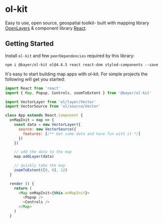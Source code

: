 # ol-kit
Easy to use, open source, geospatial toolkit- built with mapping library [OpenLayers](https://github.com/openlayers/openlayers) & component library [React](https://github.com/facebook/react).

## Getting Started
Install `ol-kit` and few `peerDependencies` required by this library:

```
npm i @bayer/ol-kit ol@4.6.5 react react-dom styled-components --save
```

It's easy to start building map apps with ol-kit. For simple projects the following will get you started:
```javascript
import React from 'react'
import { Map, Popup, Controls, zoomToExtent } from '@bayer/ol-kit'

import VectorLayer from 'ol/layer/Vector'
import VectorSource from 'ol/source/Vector'

class App extends React.Component {
  onMapInit = map => {
    const data = new VectorLayer({
      source: new VectorSource({
        features: [/** Get some data and have fun with it */]
      })
    })

    // add the data to the map
    map.addLayer(data)

    // quickly take the map
    zoomToExtent([0, 0], 12)
  }

  render () {
    return (
      <Map onMapInit={this.onMapInit}>
        <Popup />
        <Controls />
      </Map>
    )
  }
```
